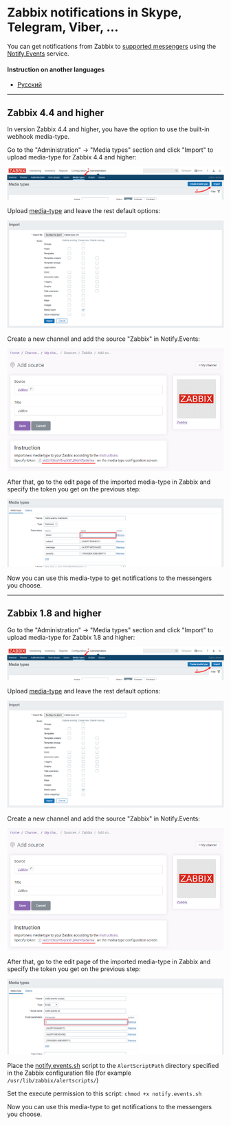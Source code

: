 # Zabbix notifications in Skype, Telegram, Viber, ...

You can get notifications from Zabbix to [supported messengers](https://notify.events/en-US/features) using the [Notify.Events](https://notify.events) service.

#### Instruction on another languages

- [Русский](docs/ru-RU.md)

---

## Zabbix 4.4 and higher

In version Zabbix 4.4 and higher, you have the option to use the built-in webhook media-type.


Go to the "Administration" -> "Media types" section and click "Import" to upload media-type
for Zabbix 4.4 and higher:

![media-type](docs/images/media-type.png)

Upload [media-type](webhook/media-type.xml) and leave the rest default options:

![media-type-import](docs/images/media-type-import.png)

Create a new channel and add the source "Zabbix" in Notify.Events:

![media-type-token](docs/images/media-type-token.png)

After that, go to the edit page of the imported media-type in Zabbix and specify the token you
get on the previous step:

![media-type-webhook-config](docs/images/media-type-webhook-config.png)

Now you can use this media-type to get notifications to the messengers you choose.

---

## Zabbix 1.8 and higher

Go to the "Administration" -> "Media types" section and click "Import" to upload media-type
for Zabbix 1.8 and higher:

![media-type](docs/images/media-type.png)

Upload [media-type](script/media-type.xml) and leave the rest default options:

![media-type-import](docs/images/media-type-import.png)

Create a new channel and add the source "Zabbix" in Notify.Events:

![media-type-token](docs/images/media-type-token.png)

After that, go to the edit page of the imported media-type in Zabbix and specify the token you get on the previous step:

![media-type-webhook-config](docs/images/media-type-script-config.png)

Place the [notify.events.sh](script/notify.events.sh) script to the `AlertScriptPath` directory specified
in the Zabbix configuration file (for example `/usr/lib/zabbix/alertscripts/`)

Set the execute permission to this script:
`chmod +x notify.events.sh`

Now you can use this media-type to get notifications to the messengers you choose.
